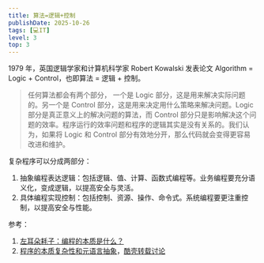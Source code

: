 ```yaml
---
title: 算法=逻辑+控制
publishDate: 2025-10-26
tags: [💻IT]
level: 3
top: 3
---
```


1979 年，英国逻辑学家和计算机科学家 Robert Kowalski 发表论文 Algorithm = Logic + Control，也即算法 = 逻辑 + 控制。

> 任何算法都会有两个部分， 一个是 Logic 部分，这是用来解决实际问题的。另一个是 Control 部分，这是用来决定用什么策略来解决问题。Logic 部分是真正意义上的解决问题的算法，而 Control 部分只是影响解决这个问题的效率。程序运行的效率问题和程序的逻辑其实是没有关系的。我们认为，如果将 Logic 和 Control 部分有效地分开，那么代码就会变得更容易改进和维护。

复杂程序可以分成两部分：

1. 抽象编程表达逻辑：包括逻辑、值、计算、函数式编程等。业务编程要充分语义化，变成逻辑，以提高安全与灵活。
2. 具体编程实现控制：包括控制、资源、操作、命令式。系统编程要更注重控制，以提高安全与性能。

参考：

1. [左耳朵耗子：编程的本质是什么？](https://mp.weixin.qq.com/s/3WKImtdg_rEd_R9eCjs6WA)
2. [程序的本质复杂性和元语言抽象](https://www.cnblogs.com/weidagang2046/p/the-nature-of-meta.html)，[酷壳转载讨论](https://coolshell.cn/articles/10652.html)
